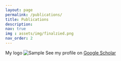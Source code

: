 ```yaml
---
layout: page
permalink: /publications/
title: Publications
description:  
nav: true
img : assets/img/finalzied.png
nav_order: 2
---
```


My logo ![Sample](finalzied.png) See my profile on [Google Scholar](https://scholar.google.com/citations?user=V32KjH0AAAAJ&hl=en)
 





